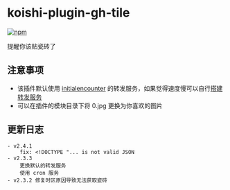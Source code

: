 # koishi-plugin-gh-tile

[![npm](https://img.shields.io/npm/v/koishi-plugin-gh-tile?style=flat-square)](https://www.npmjs.com/package/koishi-plugin-gh-tile)

提醒你该贴瓷砖了

## 注意事项

- 该插件默认使用 [initialencounter](https://github.com/initialencounter) 的转发服务，如果觉得速度慢可以自行[搭建转发服务](https://github.com/initialencounter/node-server/blob/main/proxy-axios/src/app.ts)
- 可以在插件的模块目录下将 0.jpg 更换为你喜欢的图片

## 更新日志
    - v2.4.1
        fix: <!DOCTYPE "... is not valid JSON
    - v2.3.3 
        更换默认的转发服务
        使用 cron 服务
    - v2.3.2 修复时区原因导致无法获取瓷砖